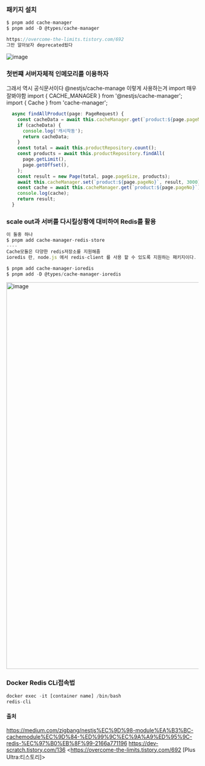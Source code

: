 ### 패키지 설치

```ts
$ pnpm add cache-manager
$ pnpm add -D @types/cache-manager

https://overcome-the-limits.tistory.com/692
그만 알아보자 deprecated됬다
```
![image](https://github.com/cwangg897/Nest-Record/assets/79621675/c4f469c3-b779-4339-bfe2-8b6e975a26d8)



### 첫번쨰 서버자체적 인메모리를 이용하자
그래서 역시 공식문서이다
 @nestjs/cache-manage
이렇게 사용하는겨 import 매우 잘봐야함
import { CACHE_MANAGER } from '@nestjs/cache-manager';
import { Cache } from 'cache-manager';

```ts
  async findAllProduct(page: PageRequest) {
    const cacheData = await this.cacheManager.get(`product:${page.pageNo}`);
    if (cacheData) {
      console.log('캐시작동');
      return cacheData;
    }
    const total = await this.productRepository.count();
    const products = await this.productRepository.findAll(
      page.getLimit(),
      page.getOffset(),
    );
    const result = new Page(total, page.pageSize, products);
    await this.cacheManager.set(`product:${page.pageNo}`, result, 3000);
    const cache = await this.cacheManager.get(`product:${page.pageNo}`);
    console.log(cache);
    return result;
  }
```






### scale out과 서버를 다시킬상황에 대비하여 Redis를 활용
```ts
이 둘중 하나
$ pnpm add cache-manager-redis-store
----
Cache모듈은 다양한 redis저장소를 지원해줌
ioredis 란, node.js 에서 redis-client 를 사용 할 수 있도록 지원하는 패키지이다.

$ pnpm add cache-manager-ioredis 
$ pnpm add -D @types/cache-manager-ioredis
```
<img width="1013" alt="image" src="https://github.com/cwangg897/Nest-Record/assets/79621675/610c806f-115d-40d1-aa07-b4c7ba4b3e06">


### Docker Redis CLi접속법
```ts
docker exec -it [container name] /bin/bash
redis-cli

```



#### 출처
<https://medium.com/zigbang/nestjs%EC%9D%98-module%EA%B3%BC-cachemodule%EC%9D%84-%ED%99%9C%EC%9A%A9%ED%95%9C-redis-%EC%97%B0%EB%8F%99-2166a771196>
<https://dev-scratch.tistory.com/136>
<https://overcome-the-limits.tistory.com/692 [Plus Ultra:티스토리]>
